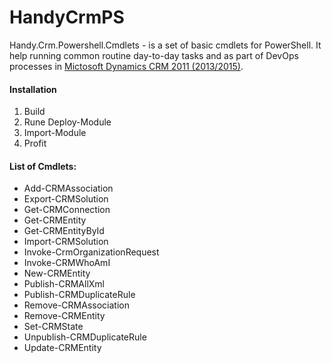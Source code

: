 # HandyCrmPS
Handy.Crm.Powershell.Cmdlets - is a set of basic cmdlets for PowerShell. It help running common routine day-to-day tasks and as part of DevOps processes in [Mictosoft Dynamics CRM 2011 (2013/2015)](https://www.microsoft.com/dynamics/).

#### Installation
1. Build
2. Rune Deploy-Module
3. Import-Module
4. Profit

#### List of Cmdlets:
* Add-CRMAssociation
* Export-CRMSolution
* Get-CRMConnection
* Get-CRMEntity
* Get-CRMEntityById
* Import-CRMSolution
* Invoke-CrmOrganizationRequest
* Invoke-CRMWhoAmI
* New-CRMEntity
* Publish-CRMAllXml
* Publish-CRMDuplicateRule
* Remove-CRMAssociation
* Remove-CRMEntity
* Set-CRMState
* Unpublish-CRMDuplicateRule
* Update-CRMEntity

